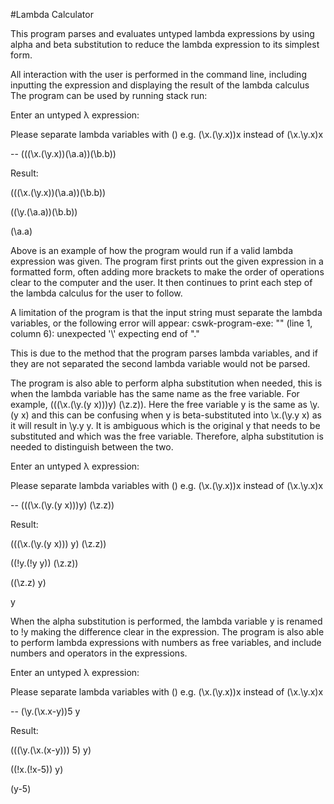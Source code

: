 #Lambda Calculator

This program parses and evaluates untyped lambda expressions by using alpha and beta substitution to reduce the lambda expression to its simplest form. 

All interaction with the user is performed in the command line, including inputting the expression and displaying the result of the lambda calculus 
The program can be used by running stack run:

Enter an untyped λ expression:

Please separate lambda variables with () e.g. (\x.(\y.x))x instead of (\x.\y.x)x

-- (((\x.(\y.x))(\a.a))(\b.b))

Result:

(((\x.(\y.x))(\a.a))(\b.b))

((\y.(\a.a))(\b.b))

(\a.a)

Above is an example of how the program would run if a valid lambda expression was given. The program first prints out the given expression in a formatted form, often adding more brackets to make the order of operations clear to the computer and the user. It then continues to print each step of the lambda calculus for the user to follow. 

A limitation of the program is that the input string must separate the lambda variables, or the following error will appear: 
cswk-program-exe: "<stdin>" (line 1, column 6):
unexpected '\\'
expecting end of "."

This is due to the method that the program parses lambda variables, and if they are not separated the second lambda variable would not be parsed. 

The program is also able to perform alpha substitution when needed, this is when the lambda variable has the same name as the free variable. For example, (((\x.(\y.(y x)))y) (\z.z)). Here the free variable y is the same as \y.(y x) and this can be confusing when y is beta-substituted into \x.(\y.y x) as it will result in \y.y y. It is ambiguous which is the original y that needs to be substituted and which was the free variable. Therefore, alpha substitution is needed to distinguish between the two. 

Enter an untyped λ expression:

Please separate lambda variables with () e.g. (\x.(\y.x))x instead of (\x.\y.x)x

-- (((\x.(\y.(y x)))y) (\z.z))

Result:

(((\x.(\y.(y x))) y) (\z.z))

((\!y.(!y y)) (\z.z))

((\z.z) y)

y

When the alpha substitution is performed, the lambda variable y is renamed to !y making the difference clear in the expression.
The program is also able to perform lambda expressions with numbers as free variables, and include numbers and operators in the expressions. 

Enter an untyped λ expression:

Please separate lambda variables with () e.g. (\x.(\y.x))x instead of (\x.\y.x)x

-- (\y.(\x.x-y))5 y

Result:

(((\y.(\x.(x-y))) 5) y)

((\!x.(!x-5)) y)

(y-5)


